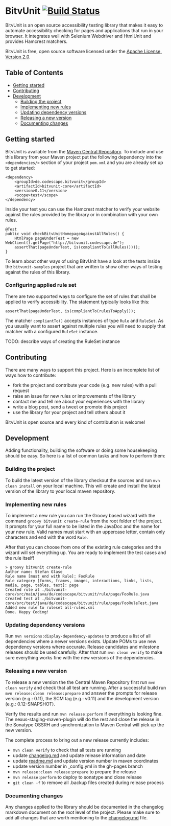 # BitvUnit [![Build Status](https://travis-ci.org/codescape/bitvunit.png?branch=master)](https://travis-ci.org/codescape/bitvunit)

BitvUnit is an open source accessibility testing library that makes it easy to automate accessibility checking for pages and applications that run in your browser. It integrates well with Selenium Webdriver and HtmlUnit and provides Hamcrest matchers.

BitvUnit is free, open source software licensed under the [Apache License, Version 2.0](http://www.apache.org/licenses/LICENSE-2.0.html).

## Table of Contents

* [Getting started](#getting-started)
* [Contributing](#contributing)
* [Development](#development)
    * [Building the project](#building-the-project)
    * [Implementing new rules](#implementing-new-rules)
    * [Updating dependency versions](#updating-dependency-versions)
    * [Releasing a new version](#releasing-a-new-version)
    * [Documenting changes](#documenting-changes)
 
## Getting started

BitvUnit is available from the [Maven Central Repository](http://repo1.maven.org/maven2/de/codescape/bitvunit/). To include and use this library from your Maven project put the following dependency into the `<dependencies/>` section of your project `pom.xml` and you are already set up to get started:

    <dependency>
        <groupId>de.codescape.bitvunit</groupId>
        <artifactId>bitvunit-core</artifactId>
        <version>0.11</version>
        <scope>test</scope>
    </dependency>

Inside your test you can use the Hamcrest matcher to verify your website against the rules provided by the library or in combination with your own rules.

    @Test
    public void checkBitvUnitHomepageAgainstAllRules() {
        HtmlPage pageUnderTest = new WebClient().getPage("http://bitvunit.codescape.de");
        assertThat(pageUnderTest, is(compliantTo(allRules())));
    }

To learn about other ways of using BitvUnit have a look at the tests inside the `bitvunit-samples` project that are written to show other ways of testing against the rules of this library.

### Configuring applied rule set

There are two supported ways to configure the set of rules that shall be applied to verify accessibility. The statement typically looks like this:

    assertThat(pageUnderTest, is(compliantTo(rulesToApply)));

The matcher `compliantTo()` accepts instances of type `Rule` and `RuleSet`. As you usually want to assert against multiple rules you will need to supply that matcher with a configured `RuleSet` instance.

TODO: describe ways of creating the RuleSet instance

## Contributing

There are many ways to support this project. Here is an incomplete list of ways how to contribute:

* fork the project and contribute your code (e.g. new rules) with a pull request
* raise an issue for new rules or improvements of the library
* contact me and tell me about your experiences with the library
* write a blog post, send a tweet or promote this project
* use the library for your project and tell others about it

BitvUnit is open source and every kind of contribution is welcome!

## Development

Adding functionality, building the software or doing some housekeeping should be easy. So here is a list of common tasks and how to perform them:

### Building the project

To build the latest version of the library checkout the sources and run `mvn clean install` on your local machine. This will create and install the latest version of the library to your local maven repository.

### Implementing new rules

To implement a new rule you can run the Groovy based wizard with the command `groovy bitvunit create-rule` from the root folder of the project. It prompts for your full name to be listed in the JavaDoc and the name for your new rule. Valid names must start with an uppercase letter, contain only characters and end with the word `Rule`.

After that you can choose from one of the existing rule categories and the wizard will set everything up. You are ready to implement the test cases and the rule itself!

    > groovy bitvunit create-rule
    Author name: Stefan Glase
    Rule name [must end with Rule]: FooRule
    Rule category [forms, frames, images, interactions, links, lists, media, page, tables, text]: page
    Created rule at ./bitvunit-core/src/main/java/de/codescape/bitvunit/rule/page/FooRule.java
    Created test at ./bitvunit-core/src/test/java/de/codescape/bitvunit/rule/page/FooRuleTest.java
    Added new rule to ruleset all-rules.xml
    Done. Happy Coding!

### Updating dependency versions

Run `mvn versions:display-dependency-updates` to produce a list of all dependencies where a newer versions exists. Update POMs to use new dependency versions where accurate. Release candidates and milestone releases should be used carefully. After that run `mvn clean verify` to make sure everything works fine with the new versions of the dependencies.

### Releasing a new version

To release a new version the the Central Maven Repository first run `mvn clean verify` and check that all test are running. After a successful build run `mvn release:clean release:prepare` and answer the prompts for release version (e.g.: 0.11), the SCM tag (e.g.: v0.11) and the development version (e.g.: 0.12-SNAPSHOT).

Verify the results and run `mvn release:perform` if everything is looking fine. The nexus-staging-maven-plugin will do the rest and close the release in the Sonatype OSSRH and synchronization to Maven Central will pick up the new version.

The complete process to bring out a new release currently includes:

* `mvn clean verify` to check that all tests are running
* update [changelog.md](/changelog.md) and update release information and date
* update [readme.md](/readme.md) and update version number in maven coordinates
* update version number in _config.yml in the gh-pages branch
* `mvn release:clean release:prepare` to prepare the release
* `mvn release:perform` to deploy to sonatype and close release
* `git clean -f` to remove all .backup files created during release process

### Documenting changes

Any changes applied to the library should be documented in the changelog markdown document on the root level of the project. Please make sure to add all changes that are worth mentioning to the [changelog.md](/changelog.md) file.
